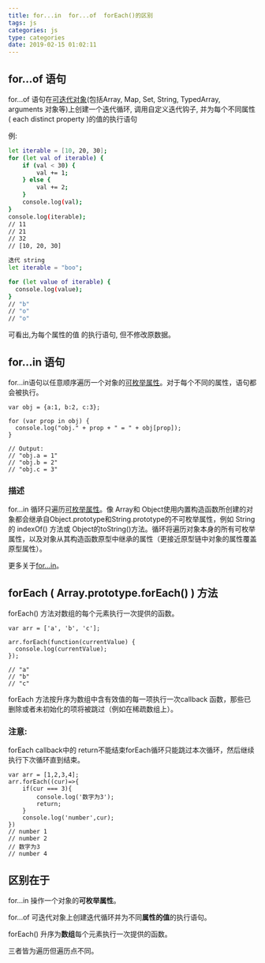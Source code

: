 ```yaml
---
title: for...in  for...of  forEach()的区别
tags: js
categories: js
type: categories
date: 2019-02-15 01:02:11
---
```



## for...of 语句

for...of 语句在[可迭代对象](https://developer.mozilla.org/zh-CN/docs/Web/JavaScript/Reference/Iteration_protocols)(包括Array, Map, Set, String, TypedArray, arguments 对象等)上创建一个迭代循环, 调用自定义迭代钩子, 并为每个不同属性( each distinct property )的值的执行语句

例:

``` bash
let iterable = [10, 20, 30];
for (let val of iterable) {
    if (val < 30) {
        val += 1;
    } else {
        val += 2;
    }
    console.log(val);
}
console.log(iterable);
// 11
// 21
// 32
// [10, 20, 30]

迭代 string
let iterable = "boo";

for (let value of iterable) {
  console.log(value);
}
// "b"
// "o"
// "o"
```
可看出,为每个属性的值 的执行语句, 但不修改原数据。 

## for...in 语句

for...in语句以任意顺序遍历一个对象的[可枚举属性]()。对于每个不同的属性，语句都会被执行。

```base
var obj = {a:1, b:2, c:3};
    
for (var prop in obj) {
  console.log("obj." + prop + " = " + obj[prop]);
}

// Output:
// "obj.a = 1"
// "obj.b = 2"
// "obj.c = 3"
```

### 描述
for...in 循环只遍历[可枚举属性](https://developer.mozilla.org/zh-CN/docs/Web/JavaScript/Enumerability_and_ownership_of_properties)。像 Array和 Object使用内置构造函数所创建的对象都会继承自Object.prototype和String.prototype的不可枚举属性，例如 String 的 indexOf()  方法或 Object的toString()方法。循环将遍历对象本身的所有可枚举属性，以及对象从其构造函数原型中继承的属性（更接近原型链中对象的属性覆盖原型属性）。

更多关于[for...in](https://developer.mozilla.org/zh-CN/docs/Web/JavaScript/Reference/Statements/for...in)。

## forEach ( Array.prototype.forEach() ) 方法 

forEach() 方法对数组的每个元素执行一次提供的函数。

```base
var arr = ['a', 'b', 'c'];

arr.forEach(function(currentValue) {
  console.log(currentValue);
});

// "a"
// "b"
// "c"
```
forEach 方法按升序为数组中含有效值的每一项执行一次callback 函数，那些已删除或者未初始化的项将被跳过（例如在稀疏数组上）。

### 注意:

forEach callback中的 return不能结束forEach循环只能跳过本次循环，然后继续执行下次循环直到结束。

```base
var arr = [1,2,3,4];
arr.forEach((cur)=>{
    if(cur === 3){
        console.log('数字为3');
        return;
    }
    console.log('number',cur);
})
// number 1
// number 2
// 数字为3
// number 4
```

## 区别在于

 for...in 操作一个对象的**可枚举属性**。

 for...of 可迭代对象上创建迭代循环并为不同**属性的值**的执行语句。
 
 forEach() 升序为**数组**每个元素执行一次提供的函数。
 
 三者皆为遍历但遍历点不同。